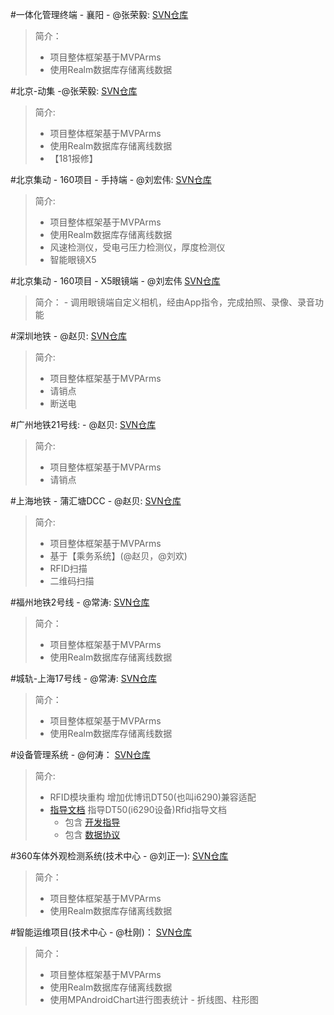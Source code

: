 #一体化管理终端 - 襄阳 - @张荣毅:
[SVN仓库](http://192.168.1.92:8089/svn/dtcg-ipd/SRC/android/trunk/dtcg-master)
>简介：
>	- 项目整体框架基于MVPArms
>	- 使用Realm数据库存储离线数据

#北京-动集 -@张荣毅:
[SVN仓库](http://192.168.1.92:8089/svn/dtcg-ipd/SRC/android/branches/dtcg-master-dj)
>简介:
>	- 项目整体框架基于MVPArms
>	- 使用Realm数据库存储离线数据
>	- 【181报修】

#北京集动 - 160项目 - 手持端 - @刘宏伟:
[SVN仓库](http://192.168.1.92:8089/svn/dtcg-ipd/SRC/android/trunk/dtcg)
>简介:
> - 项目整体框架基于MVPArms
> - 使用Realm数据库存储离线数据
> - 风速检测仪，受电弓压力检测仪，厚度检测仪
> - 智能眼镜X5

#北京集动 - 160项目 - X5眼镜端 - @刘宏伟
[SVN仓库](http://192.168.1.92:8089/svn/dtcg-ipd/SRC/android/trunk/dtcg-x5)
>简介：
	- 调用眼镜端自定义相机，经由App指令，完成拍照、录像、录音功能
 

#深圳地铁 - @赵贝:
[SVN仓库](http://192.168.1.92:8089/svn/dtcg-ipd/SRC/android/branches/szdt)
>简介:
>	- 项目整体框架基于MVPArms
>	- 请销点
>	- 断送电

#广州地铁21号线:  - @赵贝:
[SVN仓库](http://192.168.1.92:8089/svn/dtcg-ipd/SRC/android/branches/gzdt-21line)
>简介:
>	- 项目整体框架基于MVPArms
>	- 请销点

#上海地铁 - 蒲汇塘DCC -  @赵贝:
[SVN仓库](http://192.168.1.92:8089/svn/dtcg-ipd/SRC/android/trunk/pht-dcc)
>简介:
>	- 项目整体框架基于MVPArms
>	- 基于【乘务系统】(@赵贝，@刘欢)
>	- RFID扫描
>	- 二维码扫描

#福州地铁2号线 - @常涛:
[SVN仓库](http://192.168.1.92:8089/svn/dtcg-ipd/SRC/android/branches/fzdt)
>简介：
>	- 项目整体框架基于MVPArms
>	- 使用Realm数据库存储离线数据

#城轨-上海17号线 - @常涛:
[SVN仓库](http://192.168.1.92:8089/svn/dtcg-ipd/SRC/android/trunk/dtcg-master-cg-sh17line)
>简介：
>	- 项目整体框架基于MVPArms
>	- 使用Realm数据库存储离线数据

#设备管理系统 - @何涛：
[SVN仓库](http://192.168.1.92:8089/svn/jwsb-cph/SRC/android/trunk/KT50_AS)
>简介:
>	- RFID模块重构 增加优博讯DT50(也叫i6290)兼容适配<br>
>   - [指导文档](DT50(i6290)射频识别RFID) 指导DT50(i6290设备)Rfid指导文档
>     - 包含 [开发指导](DT50(i6290)射频识别RFID/UHF-RFID文档/开发指引.docx)
>     - 包含 [数据协议](DT50(i6290)射频识别RFID/UHF-RFID文档/40505W-M通讯协议使用说明V2.0.doc)


#360车体外观检测系统(技术中心 - @刘正一):
[SVN仓库](http://192.168.1.92:8089/svn/dtcg-ipd/SRC/android/trunk/ctwgjc-pda)
>简介：
>	- 项目整体框架基于MVPArms
>	- 使用Realm数据库存储离线数据

#智能运维项目(技术中心 - @杜刚)：
[SVN仓库](http://192.168.1.92:8089/svn/dtcg-ipd/SRC/android/trunk/znyw-pda)
>简介：
>	- 项目整体框架基于MVPArms
>	- 使用Realm数据库存储离线数据
>	- 使用MPAndroidChart进行图表统计 - 折线图、柱形图